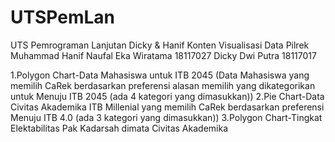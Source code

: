 # UTSPemLan
UTS Pemrograman Lanjutan Dicky &amp; Hanif
Konten Visualisasi Data Pilrek
Muhammad Hanif Naufal Eka Wiratama 18117027
Dicky Dwi Putra 18117017

1.Polygon Chart-Data Mahasiswa untuk ITB 2045 (Data Mahasiswa yang memilih CaRek berdasarkan preferensi alasan memilih yang dikategorikan untuk Menuju ITB 2045 (ada 4 kategori yang dimasukkan))
2.Pie Chart-Data Civitas Akademika ITB Millenial yang memilih CaRek berdasarkan preferensi Menuju ITB 4.0 (ada 3 kategori yang dimasukkan))
3.Polygon Chart-Tingkat Elektabilitas Pak Kadarsah dimata Civitas Akademika
